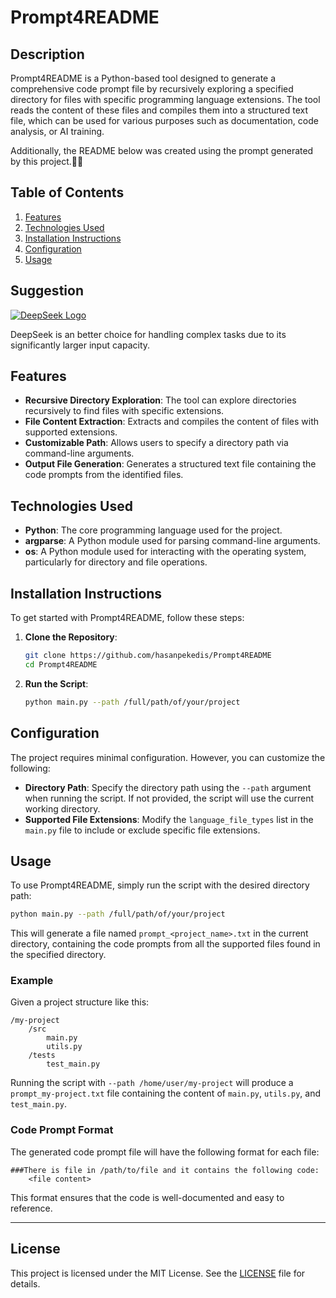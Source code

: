 # Prompt4README

## Description
Prompt4README is a Python-based tool designed to generate a comprehensive code prompt file by recursively exploring a specified directory for files with specific programming language extensions. The tool reads the content of these files and compiles them into a structured text file, which can be used for various purposes such as documentation, code analysis, or AI training.

Additionally, the README below was created using the prompt generated by this project.🤗🤗

## Table of Contents
1. [Features](#features)
2. [Technologies Used](#technologies-used)
3. [Installation Instructions](#installation-instructions)
4. [Configuration](#configuration)
5. [Usage](#usage)

## Suggestion
[![DeepSeek Logo](https://raw.githubusercontent.com/deepseek-ai/DeepSeek-V2/refs/heads/main/figures/logo.svg)](https://chat.deepseek)

DeepSeek is an better choice for handling complex tasks due to its significantly larger input capacity.

## Features
- **Recursive Directory Exploration**: The tool can explore directories recursively to find files with specific extensions.
- **File Content Extraction**: Extracts and compiles the content of files with supported extensions.
- **Customizable Path**: Allows users to specify a directory path via command-line arguments.
- **Output File Generation**: Generates a structured text file containing the code prompts from the identified files.

## Technologies Used
- **Python**: The core programming language used for the project.
- **argparse**: A Python module used for parsing command-line arguments.
- **os**: A Python module used for interacting with the operating system, particularly for directory and file operations.

## Installation Instructions
To get started with Prompt4README, follow these steps:

1. **Clone the Repository**:
   ```bash
   git clone https://github.com/hasanpekedis/Prompt4README
   cd Prompt4README
   ```

2. **Run the Script**:
   ```bash
   python main.py --path /full/path/of/your/project
   ```

## Configuration
The project requires minimal configuration. However, you can customize the following:

- **Directory Path**: Specify the directory path using the `--path` argument when running the script. If not provided, the script will use the current working directory.
- **Supported File Extensions**: Modify the `language_file_types` list in the `main.py` file to include or exclude specific file extensions.

## Usage
To use Prompt4README, simply run the script with the desired directory path:

```bash
python main.py --path /full/path/of/your/project
```

This will generate a file named `prompt_<project_name>.txt` in the current directory, containing the code prompts from all the supported files found in the specified directory.

### Example
Given a project structure like this:

```
/my-project
    /src
        main.py
        utils.py
    /tests
        test_main.py
```

Running the script with `--path /home/user/my-project` will produce a `prompt_my-project.txt` file containing the content of `main.py`, `utils.py`, and `test_main.py`.

### Code Prompt Format
The generated code prompt file will have the following format for each file:

```
###There is file in /path/to/file and it contains the following code:
    <file content>
```

This format ensures that the code is well-documented and easy to reference.

---

## License
This project is licensed under the MIT License. See the [LICENSE](LICENSE) file for details.
